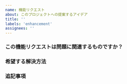 ```yaml
---
name: 機能リクエスト
about: このプロジェクトへの提案するアイデア
title: ''
labels: 'enhancement'
assignees: ''
---
```


### この機能リクエストは問題に関連するものですか？

### 希望する解決方法

### 追記事項